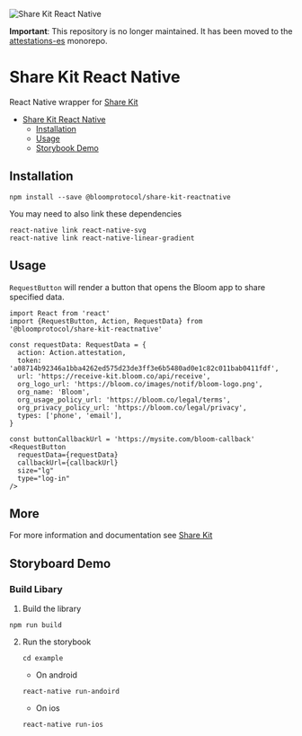 ![Share Kit React Native](https://github.com/hellobloom/share-kit/raw/master/images/logo.png)

**Important**: This repository is no longer maintained. It has been moved to the [attestations-es](https://github.com/hellobloom/attestations-es/) monorepo.

# Share Kit React Native

React Native wrapper for [Share Kit](https://github.com/hellobloom/share-kit#readme)

- [Share Kit React Native](#share-kit-react-native)
  - [Installation](#installation)
  - [Usage](#usage)
  - [Storybook Demo](#storybook-demo)

## Installation

```
npm install --save @bloomprotocol/share-kit-reactnative
```

You may need to also link these dependencies

```
react-native link react-native-svg
react-native link react-native-linear-gradient
```

## Usage

`RequestButton` will render a button that opens the Bloom app to share specified data.

```tsx
import React from 'react'
import {RequestButton, Action, RequestData} from '@bloomprotocol/share-kit-reactnative'

const requestData: RequestData = {
  action: Action.attestation,
  token: 'a08714b92346a1bba4262ed575d23de3ff3e6b5480ad0e1c82c011bab0411fdf',
  url: 'https://receive-kit.bloom.co/api/receive',
  org_logo_url: 'https://bloom.co/images/notif/bloom-logo.png',
  org_name: 'Bloom',
  org_usage_policy_url: 'https://bloom.co/legal/terms',
  org_privacy_policy_url: 'https://bloom.co/legal/privacy',
  types: ['phone', 'email'],
}

const buttonCallbackUrl = 'https://mysite.com/bloom-callback'
<RequestButton
  requestData={requestData}
  callbackUrl={callbackUrl}
  size="lg"
  type="log-in"
/>
```

## More

For more information and documentation see [Share Kit](https://github.com/hellobloom/share-kit#readme)

## Storyboard Demo

### Build Libary

1. Build the library

```
npm run build
```

2. Run the storybook

   ```
   cd example
   ```

   - On android

   ```
   react-native run-andoird
   ```

   - On ios

   ```
   react-native run-ios
   ```
